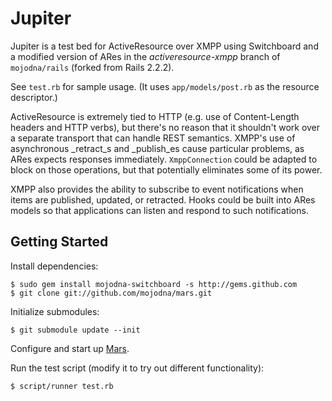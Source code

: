 # Jupiter

Jupiter is a test bed for ActiveResource over XMPP using Switchboard and a
modified version of ARes in the _activeresource-xmpp_ branch of
`mojodna/rails` (forked from Rails 2.2.2).

See `test.rb` for sample usage. (It uses `app/models/post.rb` as the resource
descriptor.)

ActiveResource is extremely tied to HTTP (e.g. use of Content-Length headers
and HTTP verbs), but there's no reason that it shouldn't work over a separate
transport that can handle REST semantics. XMPP's use of asynchronous
_retract_s and _publish_es cause particular problems, as ARes expects
responses immediately. `XmppConnection` could be adapted to block on those
operations, but that potentially eliminates some of its power.

XMPP also provides the ability to subscribe to event notifications when items
are published, updated, or retracted. Hooks could be built into ARes models so
that applications can listen and respond to such notifications.

## Getting Started

Install dependencies:

    $ sudo gem install mojodna-switchboard -s http://gems.github.com
    $ git clone git://github.com/mojodna/mars.git

Initialize submodules:

    $ git submodule update --init

Configure and start up [Mars](http://github.com/mojodna/mars "Mars").

Run the test script (modify it to try out different functionality):

    $ script/runner test.rb
